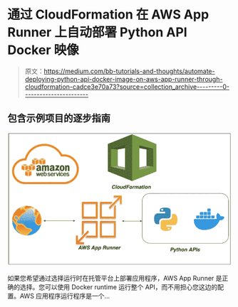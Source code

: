 # 通过 CloudFormation 在 AWS App Runner 上自动部署 Python API Docker 映像

> 原文：<https://medium.com/bb-tutorials-and-thoughts/automate-deploying-python-api-docker-image-on-aws-app-runner-through-cloudformation-cadce3e70a73?source=collection_archive---------0----------------------->

## 包含示例项目的逐步指南

![](img/ecb35322697fe86feb4173aa8f056bb6.png)

如果您希望通过选择运行时在托管平台上部署应用程序，AWS App Runner 是正确的选择。您可以使用 Docker runtime 运行整个 API，而不用担心您这边的配置。AWS 应用程序运行程序是一个…